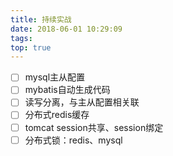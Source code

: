 ```yaml
---
title: 持续实战
date: 2018-06-01 10:29:09
tags:
top: true
---
```


- [ ] mysql主从配置
- [ ] mybatis自动生成代码
- [ ] 读写分离，与主从配置相关联
- [ ] 分布式redis缓存
- [ ] tomcat session共享、session绑定
- [ ] 分布式锁：redis、mysql
